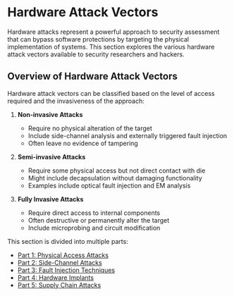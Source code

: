 # Hardware Attack Vectors

Hardware attacks represent a powerful approach to security assessment that can bypass software protections by targeting the physical implementation of systems. This section explores the various hardware attack vectors available to security researchers and hackers.

## Overview of Hardware Attack Vectors

Hardware attack vectors can be classified based on the level of access required and the invasiveness of the approach:

1. **Non-invasive Attacks**
   - Require no physical alteration of the target
   - Include side-channel analysis and externally triggered fault injection
   - Often leave no evidence of tampering

2. **Semi-invasive Attacks**
   - Require some physical access but not direct contact with die
   - Might include decapsulation without damaging functionality
   - Examples include optical fault injection and EM analysis

3. **Fully Invasive Attacks**
   - Require direct access to internal components
   - Often destructive or permanently alter the target
   - Include microprobing and circuit modification

This section is divided into multiple parts:
- [Part 1: Physical Access Attacks](./07a-physical-access.md)
- [Part 2: Side-Channel Attacks](./07b-side-channel.md)
- [Part 3: Fault Injection Techniques](./07c-fault-injection.md)
- [Part 4: Hardware Implants](./07d-hardware-implants.md)
- [Part 5: Supply Chain Attacks](./07e-supply-chain.md)
